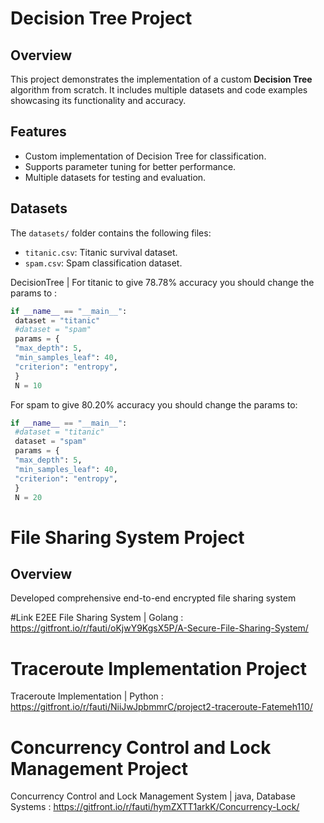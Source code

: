 # Decision Tree Project

## Overview
This project demonstrates the implementation of a custom **Decision Tree** algorithm from scratch. It includes multiple datasets and code examples showcasing its functionality and accuracy.

## Features
- Custom implementation of Decision Tree for classification.
- Supports parameter tuning for better performance.
- Multiple datasets for testing and evaluation.

## Datasets
The `datasets/` folder contains the following files:
- `titanic.csv`: Titanic survival dataset.
- `spam.csv`: Spam classification dataset.
  


DecisionTree | 
For titanic to give 78.78% accuracy you should change
the params to :
```python
if __name__ == "__main__":
 dataset = "titanic"
 #dataset = "spam"
 params = {
 "max_depth": 5,
 "min_samples_leaf": 40,
 "criterion": "entropy",
 }
 N = 10
```

For spam to give 80.20% accuracy you should change the
params to:
```python
if __name__ == "__main__":
 #dataset = "titanic"
 dataset = "spam"
 params = {
 "max_depth": 5,
 "min_samples_leaf": 40,
 "criterion": "entropy",
 }
 N = 20
 ```
# File Sharing System Project

## Overview 
Developed comprehensive end-to-end encrypted file sharing system 

#Link
E2EE File Sharing System | Golang : https://gitfront.io/r/fauti/oKjwY9KgsX5P/A-Secure-File-Sharing-System/

# Traceroute Implementation Project
Traceroute Implementation | Python : https://gitfront.io/r/fauti/NiiJwJpbmmrC/project2-traceroute-Fatemeh110/

# Concurrency Control and Lock Management Project
Concurrency Control and Lock Management System | java, Database Systems : https://gitfront.io/r/fauti/hymZXTT1arkK/Concurrency-Lock/
